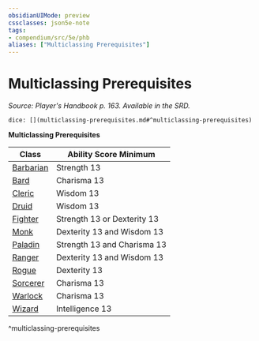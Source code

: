 ```yaml
---
obsidianUIMode: preview
cssclasses: json5e-note
tags:
- compendium/src/5e/phb
aliases: ["Multiclassing Prerequisites"]
---
```

# Multiclassing Prerequisites
*Source: Player's Handbook p. 163. Available in the SRD.* 

`dice: [](multiclassing-prerequisites.md#^multiclassing-prerequisites)`

**Multiclassing Prerequisites**

| Class | Ability Score Minimum |
|-------|-----------------------|
| [Barbarian](4-Resources/Compendium/classes/barbarian.md) | Strength 13 |
| [Bard](4-Resources/Compendium/classes/bard.md) | Charisma 13 |
| [Cleric](4-Resources/Compendium/classes/cleric.md) | Wisdom 13 |
| [Druid](4-Resources/Compendium/classes/druid.md) | Wisdom 13 |
| [Fighter](4-Resources/Compendium/classes/fighter.md) | Strength 13 or Dexterity 13 |
| [Monk](4-Resources/Compendium/classes/monk.md) | Dexterity 13 and Wisdom 13 |
| [Paladin](4-Resources/Compendium/classes/paladin.md) | Strength 13 and Charisma 13 |
| [Ranger](4-Resources/Compendium/classes/ranger.md) | Dexterity 13 and Wisdom 13 |
| [Rogue](4-Resources/Compendium/classes/rogue.md) | Dexterity 13 |
| [Sorcerer](4-Resources/Compendium/classes/sorcerer.md) | Charisma 13 |
| [Warlock](4-Resources/Compendium/classes/warlock.md) | Charisma 13 |
| [Wizard](4-Resources/Compendium/classes/wizard.md) | Intelligence 13 |
^multiclassing-prerequisites